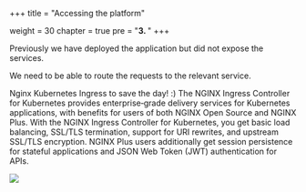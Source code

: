 +++
title = "Accessing the platform"

weight = 30
chapter = true
pre = "<b>3. </b>"
+++

Previously we have deployed the application but did not expose the services.  

We need to be able to route the requests to the relevant service.

Nginx Kubernetes Ingress to save the day! :)
The NGINX Ingress Controller for Kubernetes provides enterprise‑grade delivery services for Kubernetes applications, with benefits for users of both NGINX Open Source and NGINX Plus. With the NGINX Ingress Controller for Kubernetes, you get basic load balancing, SSL/TLS termination, support for URI rewrites, and upstream SSL/TLS encryption. NGINX Plus users additionally get session persistence for stateful applications and JSON Web Token (JWT) authentication for APIs.  

![](/images/Slide2.JPG)